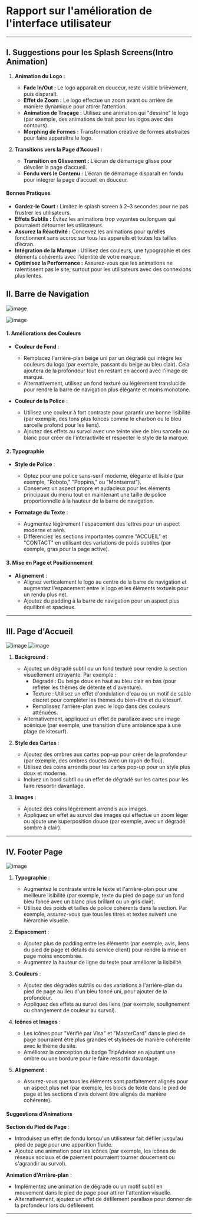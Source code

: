 
# **Rapport sur l'amélioration de l'interface utilisateur**
---

## **I. Suggestions pour les Splash Screens(Intro Animation)**

1. **Animation du Logo :**  
   - **Fade In/Out :** Le logo apparaît en douceur, reste visible brièvement, puis disparaît.  
   - **Effet de Zoom :** Le logo effectue un zoom avant ou arrière de manière dynamique pour attirer l’attention.  
   - **Animation de Traçage :** Utilisez une animation qui "dessine" le logo (par exemple, des animations de trait pour les logos avec des contours).  
   - **Morphing de Formes :** Transformation créative de formes abstraites pour faire apparaître le logo.  

2. **Transitions vers la Page d’Accueil :**  
   - **Transition en Glissement :** L’écran de démarrage glisse pour dévoiler la page d’accueil.  
   - **Fondu vers le Contenu :** L’écran de démarrage disparaît en fondu pour intégrer la page d’accueil en douceur.  

#### **Bonnes Pratiques**  
- **Gardez-le Court :** Limitez le splash screen à 2–3 secondes pour ne pas frustrer les utilisateurs.  
- **Effets Subtils :** Évitez les animations trop voyantes ou longues qui pourraient détourner les utilisateurs.  
- **Assurez la Réactivité :** Concevez les animations pour qu’elles fonctionnent sans accroc sur tous les appareils et toutes les tailles d’écran.  
- **Intégration de la Marque :** Utilisez des couleurs, une typographie et des éléments cohérents avec l’identité de votre marque.  
- **Optimisez la Performance :** Assurez-vous que les animations ne ralentissent pas le site, surtout pour les utilisateurs avec des connexions plus lentes.  
## **II. Barre de Navigation**

![image](https://github.com/user-attachments/assets/cdf097ac-ae56-43d9-8cce-787d7f96e17c)

![image](https://github.com/user-attachments/assets/e4a683ae-88f6-4934-8c76-bde2a347c000)


#### **1. Améliorations des Couleurs**
- **Couleur de Fond** :
  - Remplacez l'arrière-plan beige uni par un dégradé qui intègre les couleurs du logo (par exemple, passant du beige au bleu clair). Cela ajoutera de la profondeur tout en restant en accord avec l'image de marque.
  - Alternativement, utilisez un fond texturé ou légèrement translucide pour rendre la barre de navigation plus élégante et moins monotone.

- **Couleur de la Police** :
  - Utilisez une couleur à fort contraste pour garantir une bonne lisibilité (par exemple, des tons plus foncés comme le charbon ou le bleu sarcelle profond pour les liens).
  - Ajoutez des effets au survol avec une teinte vive de bleu sarcelle ou blanc pour créer de l'interactivité et respecter le style de la marque.

#### **2. Typographie**
- **Style de Police** :
  - Optez pour une police sans-serif moderne, élégante et lisible (par exemple, "Roboto," "Poppins," ou "Montserrat").
  - Conservez un aspect propre et audacieux pour les éléments principaux du menu tout en maintenant une taille de police proportionnelle à la hauteur de la barre de navigation.

- **Formatage du Texte** :
  - Augmentez légèrement l'espacement des lettres pour un aspect moderne et aéré.
  - Différenciez les sections importantes comme "ACCUEIL" et "CONTACT" en utilisant des variations de poids subtiles (par exemple, gras pour la page active).

#### **3. Mise en Page et Positionnement**
- **Alignement** :
  - Alignez verticalement le logo au centre de la barre de navigation et augmentez l'espacement entre le logo et les éléments textuels pour un rendu plus net.
  - Ajoutez du padding à la barre de navigation pour un aspect plus équilibré et spacieux.

---

## **III. Page d'Accueil**

![image](https://github.com/user-attachments/assets/5894129b-b671-4219-8bdf-2319181db4be)
![image](https://github.com/user-attachments/assets/268d55e8-3d0d-4645-9352-39222f7c57d1)


1. **Background** :
   - Ajoutez un dégradé subtil ou un fond texturé pour rendre la section visuellement attrayante. Par exemple :
     - Dégradé : Du beige doux en haut au bleu clair en bas (pour refléter les thèmes de détente et d'aventure).
     - Texture : Utilisez un effet d'ondulation d'eau ou un motif de sable discret pour compléter les thèmes du bien-être et du kitesurf.
     - Remplissez l'arrière-plan avec le logo dans des couleurs atténuées.
   - Alternativement, appliquez un effet de parallaxe avec une image scénique (par exemple, une transition d'une ambiance spa à une plage de kitesurf).

3. **Style des Cartes** :
   - Ajoutez des ombres aux cartes pop-up pour créer de la profondeur (par exemple, des ombres douces avec un rayon de flou).
   - Utilisez des coins arrondis pour les cartes pop-up pour un style plus doux et moderne.
   - Incluez un bord subtil ou un effet de dégradé sur les cartes pour les faire ressortir davantage.

4. **Images** :
   - Ajoutez des coins légèrement arrondis aux images.
   - Appliquez un effet au survol des images qui effectue un zoom léger ou ajoute une superposition douce (par exemple, avec un dégradé sombre à clair).

---

## **IV. Footer Page**

![image](https://github.com/user-attachments/assets/db474e26-0ad1-4576-b28b-bce4476c82a5)

1. **Typographie** :
   - Augmentez le contraste entre le texte et l'arrière-plan pour une meilleure lisibilité (par exemple, texte du pied de page sur un fond bleu foncé avec un blanc plus brillant ou un gris clair).
   - Utilisez des poids et tailles de police cohérents dans la section. Par exemple, assurez-vous que tous les titres et textes suivent une hiérarchie visuelle.

2. **Espacement** :
   - Ajoutez plus de padding entre les éléments (par exemple, avis, liens du pied de page et détails du service client) pour rendre la mise en page moins encombrée.
   - Augmentez la hauteur de ligne du texte pour améliorer la lisibilité.

3. **Couleurs** :
   - Ajoutez des dégradés subtils ou des variations à l'arrière-plan du pied de page au lieu d'un bleu foncé uni, pour ajouter de la profondeur.
   - Appliquez des effets au survol des liens (par exemple, soulignement ou changement de couleur au survol).

4. **Icônes et Images** :
   - Les icônes pour "Vérifié par Visa" et "MasterCard" dans le pied de page pourraient être plus grandes et stylisées de manière cohérente avec le thème du site.
   - Améliorez la conception du badge TripAdvisor en ajoutant une ombre ou une bordure pour le faire ressortir davantage.

5. **Alignement** :
   - Assurez-vous que tous les éléments sont parfaitement alignés pour un aspect plus net (par exemple, les blocs de texte dans le pied de page et les sections d'avis doivent être alignés de manière cohérente).

#### **Suggestions d'Animations**
 **Section du Pied de Page** :
   - Introduisez un effet de fondu lorsqu'un utilisateur fait défiler jusqu'au pied de page pour une apparition fluide.
   - Ajoutez une animation pour les icônes (par exemple, les icônes de réseaux sociaux et de paiement pourraient tourner doucement ou s'agrandir au survol).

 **Animation d'Arrière-plan** :
   - Implémentez une animation de dégradé ou un motif subtil en mouvement dans le pied de page pour attirer l'attention visuelle.
   - Alternativement, ajoutez un effet de défilement parallaxe pour donner de la profondeur lors du défilement.  
---
